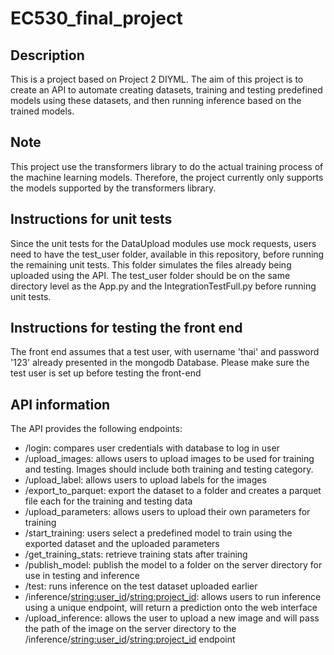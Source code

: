 # EC530_final_project

## Description
This is a project based on Project 2 DIYML. The aim of this project is to create an API to automate creating datasets, training and testing predefined models using these datasets, and then running inference based on the trained models.

## Note
This project use the transformers library to do the actual training process of the machine learning models. Therefore, the project currently only supports the models supported by the transformers library.

## Instructions for unit tests
Since the unit tests for the DataUpload modules use mock requests, users need to have the test_user folder, available in this repository, before running the remaining unit tests. This folder simulates the files already being uploaded using the API. The test_user folder should be on the same directory level as the App.py and the IntegrationTestFull.py before running unit tests.

## Instructions for testing the front end
The front end assumes that a test user, with username 'thai' and password '123' already presented in the mongodb Database. Please make sure the test user is set up before testing the front-end
## API information
The API provides the following endpoints:
- /login: compares user credentials with database to log in user
- /upload_images: allows users to upload images to be used for training and testing. Images should include both training and testing category.
- /upload_label: allows users to upload labels for the images
- /export_to_parquet: export the dataset to a folder and creates a parquet file each for the training and testing data
- /upload_parameters: allows users to upload their own parameters for training
- /start_training: users select a predefined model to train using the exported dataset and the uploaded parameters
- /get_training_stats: retrieve training stats after training
- /publish_model: publish the model to a folder on the server directory for use in testing and inference
- /test: runs inference on the test dataset uploaded earlier 
- /inference/<string:user_id>/<string:project_id>: allows users to run inference using a unique endpoint, will return a prediction onto the web interface
- /upload_inference: allows the user to upload a new image and will pass the path of the image on the server directory to the /inference/<string:user_id>/<string:project_id> endpoint